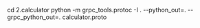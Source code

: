 cd 2.calculator
python -m grpc_tools.protoc -I . --python_out=. --grpc_python_out=. calculator.proto